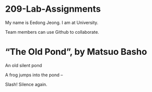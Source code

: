 # 209-Lab-Assignments

My name is Eedong Jeong. I am at University.

Team members can use Github to collaborate.

# “The Old Pond”, by Matsuo Basho

An old silent pond

A frog jumps into the pond –

Slash! Silence again.
